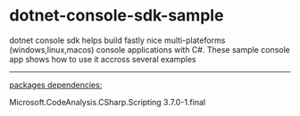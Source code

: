 # dotnet-console-sdk-sample
dotnet console sdk helps build fastly nice multi-plateforms (windows,linux,macos) console applications with C#. These sample console app shows how to use it accross several examples
<hr/>


<u>packages dependencies:</u>

Microsoft.CodeAnalysis.CSharp.Scripting 3.7.0-1.final
